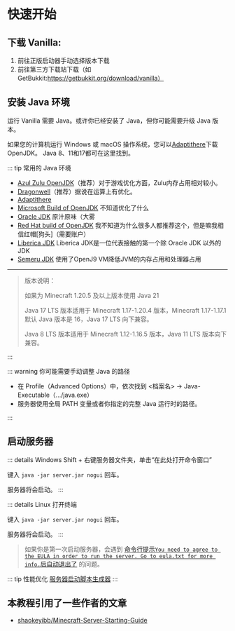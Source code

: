 # 快速开始

## 下载 Vanilla: 

1. 前往正版启动器手动选择版本下载
2. 前往第三方下载站下载（如GetBukkit:https://getbukkit.org/download/vanilla）

## 安装 Java 环境

运行 Vanilla 需要 Java。或许你已经安装了 Java，但你可能需要升级 Java 版本。

如果您的计算机运行 Windows 或 macOS 操作系统，您可以[Adaptithere](https://adoptium.net/zh-CN/temurin/releases/)下载OpenJDK。 Java 8、11和17都可在这里找到。

::: tip 常用的 Java 环境

- [Azul Zulu OpenJDK](https://www.azul.com/downloads/)（推荐）对于游戏优化方面，Zulu内存占用相对较小。
- [Dragonwell](https://github.com/dragonwell-project)（推荐）据说在运算上有优化。
- [Adaptithere](https://adoptium.net/zh-CN/temurin/releases/)
- [Microsoft Build of OpenJDK](https://learn.microsoft.com/zh-cn/java/openjdk/download) 不知道优化了什么
- [Oracle JDK](https://www.oracle.com/java/technologies/downloads/) 原汁原味（大雾
- [Red Hat build of OpenJDK](https://developers.redhat.com/products/openjdk/download) 我不知道为什么很多人都推荐这个，但是嘛我相信红帽[狗头]（需要账户）
- [Liberica JDK](https://bell-sw.com/pages/downloads/) Liberica JDK是一位代表接触的第一个除 Oracle JDK 以外的JDK
- [Semeru JDK](https://developer.ibm.com/languages/java/semeru-runtimes/downloads/) 使用了OpenJ9 VM降低JVM的内存占用和处理器占用

-------

>版本说明：
>
>如果为 Minecraft 1.20.5 及以上版本使用 Java 21
>
>Java 17 LTS 版本适用于 Minecraft 1.17-1.20.4 版本，Minecraft 1.17-1.17.1 默认 Java 版本是 16，Java 17 LTS 向下兼容。
>
>Java 8 LTS 版本适用于 Minecraft 1.12-1.16.5 版本，Java 11 LTS 版本向下兼容。

:::

::: warning 你可能需要手动调整 Java 的路径

- 在 Profile（Advanced Options）中，依次找到 <档案名> -> Java-Executable（.../java.exe）
- 服务器使用全局 PATH 变量或者你指定的完整 Java 运行时的路径。

:::

## 启动服务器

::: details Windows
Shift + 右键服务器文件夹，单击“在此处打开命令窗口”

键入 `java -jar server.jar nogui` 回车。

服务器将会启动。
:::

::: details Linux
打开终端

键入 `java -jar server.jar nogui` 回车。

服务器将会启动。
:::

>如果你是第一次启动服务器，会遇到 [命令行提示`You need to agree to the EULA in order to run the server. Go to eula.txt for more info.`后自动退出了](FAQ) 的问题。

::: tip 性能优化
[服务器启动脚本生成器](https://flags.sh.cn/)
:::

## 本教程引用了一些作者的文章

- [shaokeyibb/Minecraft-Server-Starting-Guide](https://github.com/shaokeyibb/Minecraft-Server-Starting-Guide)
